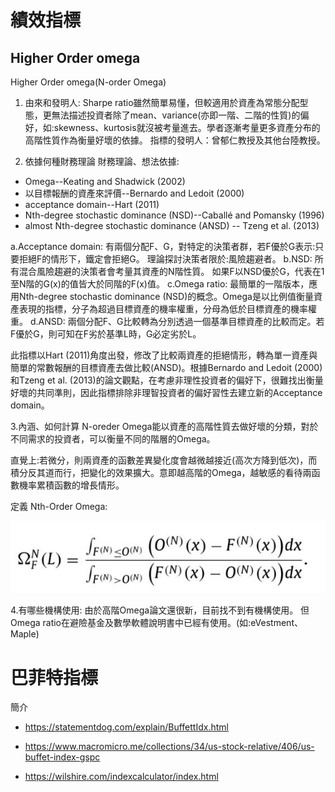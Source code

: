 # 績效指標

## Higher Order omega
Higher Order omega(N-order Omega)

1. 由來和發明人:
Sharpe ratio雖然簡單易懂，但較適用於資產為常態分配型態，更無法描述投資者除了mean、variance(亦即一階、二階的性質)的偏好，如:skewness、kurtosis就沒被考量進去。學者逐漸考量更多資產分布的高階性質作為衡量好壞的依據。
指標的發明人：曾郁仁教授及其他台陸教授。

2. 依據何種財務理論
財務理論、想法依據:
* Omega--Keating and Shadwick (2002)
* 以目標報酬的資產來評價--Bernardo and Ledoit (2000)
* acceptance domain--Hart (2011)
* Nth-degree stochastic dominance (NSD)--Caballé and Pomansky (1996)
* almost Nth-degree stochastic dominance (ANSD) -- Tzeng et al. (2013)

a.Acceptance domain:
有兩個分配F、G，對特定的決策者群，若F優於G表示:只要拒絕F的情形下，鐵定會拒絕G。
理論探討決策者限於:風險趨避者。
b.NSD:
所有混合風險趨避的決策者會考量其資產的N階性質。
如果F以NSD優於G，代表在1至N階的G(x)的值皆大於同階的F(x)值。
c.Omega ratio:
最簡單的一階版本，應用Nth-degree stochastic dominance (NSD)的概念。Omega是以比例值衡量資產表現的指標，分子為超過目標資產的機率權重，分母為低於目標資產的機率權重。
d.ANSD:
兩個分配F、G比較轉為分別透過一個基準目標資產的比較而定。若F優於G，則可知在F劣於基準L時，G必定劣於L。

此指標以Hart (2011)角度出發，修改了比較兩資產的拒絕情形，轉為單一資產與簡單的常數報酬的目標資產去做比較(ANSD)。根據Bernardo and Ledoit (2000)和Tzeng et al. (2013)的論文觀點，在考慮非理性投資者的偏好下，很難找出衡量好壞的共同準則，因此指標排除非理智投資者的偏好習性去建立新的Acceptance domain。



3.內涵、如何計算
N-oreder Omega能以資產的高階性質去做好壞的分類，對於不同需求的投資者，可以衡量不同的階層的Omega。

直覺上:若微分，則兩資產的函數差異變化度會越微越接近(高次方降到低次)，而積分反其道而行，把變化的效果擴大。意即越高階的Omega，越敏感的看待兩函數機率累積函數的增長情形。

定義 Nth-Order Omega:

![定義](./defofomega.JPG)





4.有哪些機構使用:
由於高階Omega論文還很新，目前找不到有機構使用。
但Omega ratio在避險基金及數學軟體說明書中已經有使用。(如:eVestment、Maple)


# 巴菲特指標

簡介
* https://statementdog.com/explain/BuffettIdx.html

* https://www.macromicro.me/collections/34/us-stock-relative/406/us-buffet-index-gspc
* https://wilshire.com/indexcalculator/index.html

